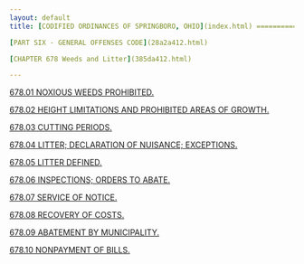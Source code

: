 ```yaml
---
layout: default 
title: [CODIFIED ORDINANCES OF SPRINGBORO, OHIO](index.html) =====================================================

[PART SIX - GENERAL OFFENSES CODE](28a2a412.html)

[CHAPTER 678 Weeds and Litter](385da412.html)

---
```


[678.01 NOXIOUS WEEDS PROHIBITED.](3872a412.html)

[678.02 HEIGHT LIMITATIONS AND PROHIBITED AREAS OF
GROWTH.](3878a412.html)

[678.03 CUTTING PERIODS.](388aa412.html)

[678.04 LITTER; DECLARATION OF NUISANCE; EXCEPTIONS.](3890a412.html)

[678.05 LITTER DEFINED.](3895a412.html)

[678.06 INSPECTIONS; ORDERS TO ABATE.](3899a412.html)

[678.07 SERVICE OF NOTICE.](389fa412.html)

[678.08 RECOVERY OF COSTS.](38a5a412.html)

[678.09 ABATEMENT BY MUNICIPALITY.](38a9a412.html)

[678.10 NONPAYMENT OF BILLS.](38ada412.html)
